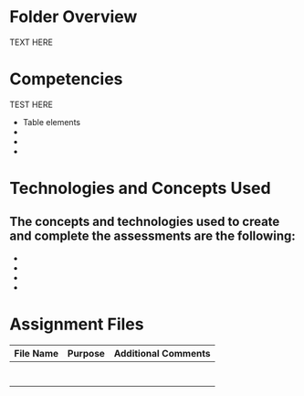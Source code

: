 # Folder Overview
TEXT HERE

# Competencies
TEST HERE
- Table elements
- 
- 
- 

# Technologies and Concepts Used

The concepts and technologies used to create and complete the assessments are the following:
-
-
- 
- 
- 

# Assignment Files 

|**File Name**|**Purpose**|**Additional Comments**|
|:-----:|:-----:|:-----|
|| |
|||
|| |
|||  |
|  |  |  |
| | |  |
||| |
